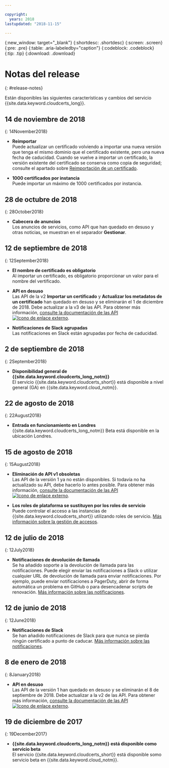 ```yaml
---

copyright:
  years: 2018
lastupdated: "2018-11-15"

---
```


{:new_window: target="_blank"}
{:shortdesc: .shortdesc}
{:screen: .screen}
{:pre: .pre}
{:table: .aria-labeledby="caption"}
{:codeblock: .codeblock}
{:tip: .tip}
{:download: .download}

# Notas del release
{: #release-notes}

Están disponibles las siguientes características y cambios del servicio {{site.data.keyword.cloudcerts_long}}.

## 14 de noviembre de 2018
{: 14November2018}

- **Reimportar**  
  Puede actualizar un certificado volviendo a importar una nueva versión que tenga el mismo dominio que el certificado existente, pero una nueva fecha de caducidad. Cuando se vuelve a importar un certificado, la versión existente del certificado se conserva como copia de seguridad; consulte el apartado sobre [Reimportación de un certificado](/docs/services/certificate-manager/managing-certificates.html#reimport-certificate).

- **1000 certificados por instancia**  
  Puede importar un máximo de 1000 certificados por instancia.

## 28 de octubre de 2018
{: 28October2018}

- **Cabecera de anuncios**  
  Los anuncios de servicios, como API que han quedado en desuso y otras noticias, se muestran en el separador **Gestionar**.

## 12 de septiembre de 2018
{: 12September2018}

- **El nombre de certificado es obligatorio**  
  Al importar un certificado, es obligatorio proporcionar un valor para el nombre del vertificado.  

- **API en desuso**  
  Las API de la v2 **Importar un certificado** y **Actualizar los metadatos de un certificado** han quedado en desuso y se eliminarán el 1 de diciembre de 2018. Debe actualizar a la v3 de las API. Para obtener más información, [consulte la documentación de las API ![Icono de enlace externo](../../icons/launch-glyph.svg "Icono de enlace externo")](https://console.bluemix.net/apidocs/certificate-manager).

- **Notificaciones de Slack agrupadas**  
  Las notificaciones en Slack están agrupadas por fecha de caducidad.

## 2 de septiembre de 2018
{: 2September2018}

- **Disponibilidad general de {{site.data.keyword.cloudcerts_long_notm}}**  
  El servicio {{site.data.keyword.cloudcerts_short}} está disponible a nivel general (GA) en {{site.data.keyword.cloud_notm}}.

## 22 de agosto de 2018
{: 22August2018}

- **Entrada en funcionamiento en Londres**  
  {{site.data.keyword.cloudcerts_long_notm}} Beta está disponible en la ubicación Londres.

## 15 de agosto de 2018
{: 15August2018}

- **Eliminación de API v1 obsoletas**  
  Las API de la versión 1 ya no están disponibles. Si todavía no ha actualizado su API, debe hacerlo lo antes posible. Para obtener más información, [consulte la documentación de las API ![Icono de enlace externo](../../icons/launch-glyph.svg "Icono de enlace externo")](https://console.bluemix.net/apidocs/).

- **Los roles de plataforma se sustituyen por los roles de servicio**  
  Puede controlar el acceso a las instancias de {{site.data.keyword.cloudcerts_short}} utilizando roles de servicio. [Más información sobre la gestión de accesos](access-management.html).

## 12 de julio de 2018
{: 12July2018}

- **Notificaciones de devolución de llamada**  
  Se ha añadido soporte a la devolución de llamada para las notificaciones. Puede elegir enviar las notificaciones a Slack o utilizar cualquier URL de devolución de llamada para enviar notificaciones. Por ejemplo, puede enviar notificaciones a PagerDuty, abrir de forma automática un problema en GitHub o para desencadenar scripts de renovación. [Más información sobre las notificaciones](notifications-dashboard.html).

## 12 de junio de 2018
{: 12June2018}

- **Notificaciones de Slack**  
  Se han añadido notificaciones de Slack para que nunca se pierda ningún certificado a punto de caducar. [Más información sobre las notificaciones](notifications-dashboard.html).

## 8 de enero de 2018
{: 8January2018}

- **API en desuso**  
  Las API de la versión 1 han quedado en desuso y se eliminarán el 8 de septiembre de 2018. Debe actualizar a la v2 de las API. Para obtener más información, [consulte la documentación de las API ![Icono de enlace externo](../../icons/launch-glyph.svg "Icono de enlace externo")](https://console.bluemix.net/apidocs/certificate-manager).

## 19 de diciembre de 2017
{: 19December2017}

- **{{site.data.keyword.cloudcerts_long_notm}} está disponible como servicio beta**  
  El servicio {{site.data.keyword.cloudcerts_short}} está disponible somo servicio beta en {{site.data.keyword.cloud_notm}}.
